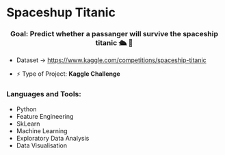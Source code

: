 # Spaceshup Titanic 


<h3 align="center">Goal: Predict whether a passanger will survive the spaceship titanic 🛳 🚀</h3>

- Dataset -> https://www.kaggle.com/competitions/spaceship-titanic

- ⚡ Type of Project: **Kaggle Challenge**




<h3 align="left">Languages and Tools:</h3>

* Python
* Feature Engineering
* SkLearn
* Machine Learning
* Exploratory Data Analysis
* Data Visualisation

